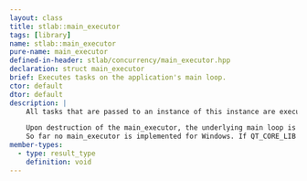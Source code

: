 ```yaml
---
layout: class
title: stlab::main_executor
tags: [library]
name: stlab::main_executor
pure-name: main_executor
defined-in-header: stlab/concurrency/main_executor.hpp
declaration: struct main_executor
brief: Executes tasks on the application's main loop.
ctor: default
dtor: default
description: |
    All tasks that are passed to an instance of this instance are executed in-order on the application's main loop.

    Upon destruction of the main_executor, the underlying main loop is _not_ destroyed. Likewise, all functions submitted to the executor will be executed regardless of destruction state.
    So far no main_executor is implemented for Windows. If QT_CORE_LIB is defined and not STLAB_DISABLE_QT_MAIN_EXECUTOR, a main executor is instantiated that executes the tasks on the Qt main loop.
member-types:
  - type: result_type
    definition: void
---
```

